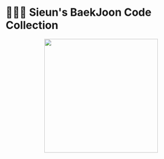 <h1>👩🏻‍💻 Sieun's BaekJoon Code Collection</h1>
<div align="center">
  <img src="https://user-images.githubusercontent.com/97720335/208084039-1008d15f-a8e2-4ba2-ab53-84d862b0f861.png" height="300">
</div>
